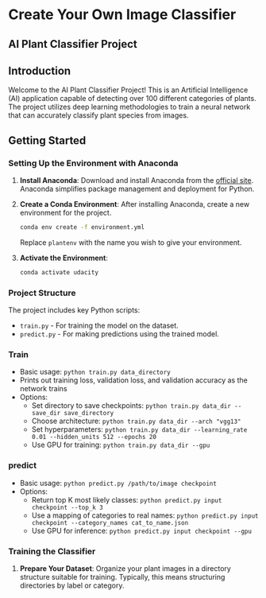 # Create Your Own Image Classifier

## AI Plant Classifier Project

## Introduction
Welcome to the AI Plant Classifier Project! This is an Artificial Intelligence (AI) application capable of detecting over 100 different categories of plants. The project utilizes deep learning methodologies to train a neural network that can accurately classify plant species from images.

## Getting Started

### Setting Up the Environment with Anaconda

1. **Install Anaconda**: Download and install Anaconda from the [official site](https://www.anaconda.com/products/individual). Anaconda simplifies package management and deployment for Python.

2. **Create a Conda Environment**: After installing Anaconda, create a new environment for the project.

    ```bash
    conda env create -f environment.yml
    ```

    Replace `plantenv` with the name you wish to give your environment.

3. **Activate the Environment**:

    ```bash
    conda activate udacity
    ```

### Project Structure

The project includes key Python scripts:

- `train.py` - For training the model on the dataset.
- `predict.py` - For making predictions using the trained model.

### Train
- Basic usage: ```python train.py data_directory```
- Prints out training loss, validation loss, and validation accuracy as the network trains
- Options:
  - Set directory to save checkpoints: ```python train.py data_dir --save_dir save_directory```
  - Choose architecture: ```python train.py data_dir --arch "vgg13" ```
  - Set hyperparameters: ```python train.py data_dir --learning_rate 0.01 --hidden_units 512 --epochs 20```
  -  Use GPU for training: ```python train.py data_dir --gpu```

### predict
- Basic usage: ```python predict.py /path/to/image checkpoint```
- Options:
  - Return top K most likely classes: ``python predict.py input checkpoint --top_k 3``
  - Use a mapping of categories to real names: ```python predict.py input checkpoint --category_names cat_to_name.json```
  - Use GPU for inference: ```python predict.py input checkpoint --gpu```

### Training the Classifier

1. **Prepare Your Dataset**: Organize your plant images in a directory structure suitable for training. Typically, this means structuring directories by label or category.


